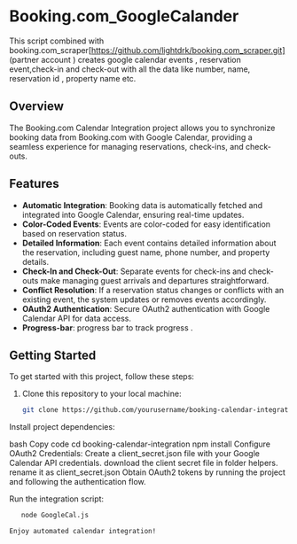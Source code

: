 # Booking.com_GoogleCalander
This script combined with booking.com_scraper[https://github.com/lightdrk/booking.com_scraper.git] (partner account ) creates google calendar events , reservation event,check-in and check-out with all the data like number, name, reservation id , property name etc.  
## Overview

The Booking.com Calendar Integration project allows you to synchronize booking data from Booking.com with Google Calendar, providing a seamless experience for managing reservations, check-ins, and check-outs.

## Features

- **Automatic Integration**: Booking data is automatically fetched and integrated into Google Calendar, ensuring real-time updates.
- **Color-Coded Events**: Events are color-coded for easy identification based on reservation status.
- **Detailed Information**: Each event contains detailed information about the reservation, including guest name, phone number, and property details.
- **Check-In and Check-Out**: Separate events for check-ins and check-outs make managing guest arrivals and departures straightforward.
- **Conflict Resolution**: If a reservation status changes or conflicts with an existing event, the system updates or removes events accordingly.
- **OAuth2 Authentication**: Secure OAuth2 authentication with Google Calendar API for data access.
- **Progress-bar**: progress bar to track progress .

## Getting Started

To get started with this project, follow these steps:

1. Clone this repository to your local machine:

   ```bash
   git clone https://github.com/yourusername/booking-calendar-integration.git
Install project dependencies:

bash
Copy code
cd booking-calendar-integration
npm install
Configure OAuth2 Credentials:
Create a client_secret.json file with your Google Calendar API credentials.
download the client secret file in folder helpers. rename it as client_secret.json
Obtain OAuth2 tokens by running the project and following the authentication flow.

Run the integration script:
```bash
   node GoogleCal.js

Enjoy automated calendar integration!

